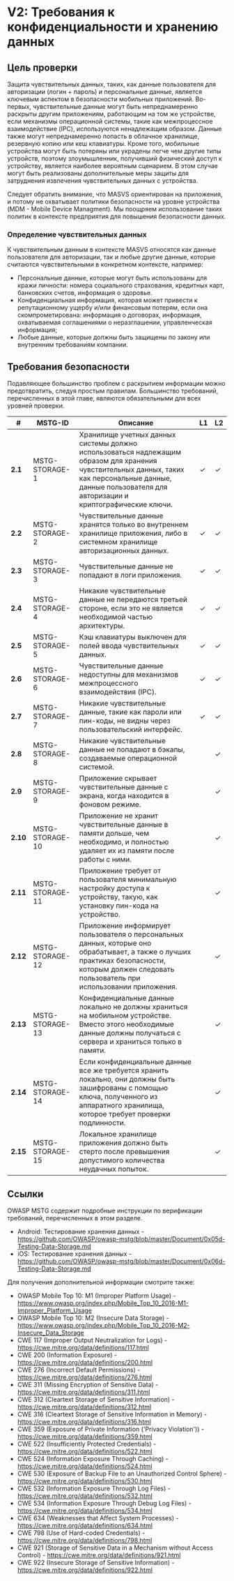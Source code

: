 # V2: Требования к конфиденциальности и хранению данных

## Цель проверки

Защита чувствительных данных, таких, как данные пользователя для авторизации (логин + пароль) и персональные данные, является ключевым аспектом в безопасности мобильных приложений. Во-первых, чувствительные данные могут  быть непреднамеренно раскрыты другим приложениям, работающим на том же устройстве, если механизмы операционной системы, такие как межпроцессное взаимодействие (IPC), используются ненадлежащим образом. Данные также могут непреднамеренно попасть в облачное хранилище, резервную копию или кеш клавиатуры. Кроме того, мобильные устройства могут быть потеряны или украдены легче чем другие типы устройств, поэтому злоумышленник, получивший физический доступ к устройству, является наиболее вероятным сценарием. В этом случае могут быть реализованы дополнительные меры защиты для затруднения извлечения чувствительных данных с устройства.

Следует обратить внимание, что MASVS ориентирован на приложения, и потому не охватывает политики безопасности на уровне устройства (MDM - Mobile Device Managment). Мы поощряем использование таких политик в контексте предприятия для повышения безопасности данных.

### Определение чувствительных данных

К чувствительным данным в контексте MASVS относятся как данные пользователя для авторизации, так и любые другие данные, которые считаются чувствительными в конкретном контексте, например:

- Персональные данные, которые могут быть использованы для кражи личности: номера социального страхования, кредитных карт, банковских счетов, информация о здоровье.
- Конфиденциальная информация, которая может привести к репутационному ущербу и/или финансовым потерям, если она скомпрометирована: информация о договорах, информация, охватываемая соглашениями о неразглашении, управленческая информация;
- Любые данные, которые должны быть защищены по закону или внутренним требованиям компании.

## Требования безопасности

Подавляющее большинство проблем с раскрытием информации можно предотвратить, следуя простым правилам. Большинство требований, перечисленных в этой главе, являются обязательными для всех уровней проверки.

| # | MSTG-ID | Описание | L1 | L2 |
| -- | -------- | ---------------------- | - | - |
| **2.1** | MSTG-STORAGE-1 | Хранилище учетных данных системы должно использоваться надлежащим образом для хранения чувствительных данных, таких как персональные данные, данные пользователя для авторизации и криптографические ключи. | ✓ | ✓ |
| **2.2** | MSTG-STORAGE-2 | Чувствительные данные хранятся только во внутреннем хранилище приложения, либо в системном хранилище авторизационных данных. | ✓ | ✓ |
| **2.3** | MSTG-STORAGE-3 | Чувствительные данные не попадают в логи приложения. | ✓ | ✓ |
| **2.4** | MSTG-STORAGE-4 | Никакие чувствительные данные не передаются третьей стороне, если это не является необходимой частью архитектуры. | ✓ | ✓ |
| **2.5** | MSTG-STORAGE-5 | Кэш клавиатуры выключен для полей ввода чувствительных данных. | ✓ | ✓ |
| **2.6** | MSTG-STORAGE-6 | Чувствительные данные недоступны для механизмов межпроцессного взаимодействия (IPC). | ✓ | ✓ |
| **2.7** | MSTG-STORAGE-7 | Никакие чувствительные данные, такие как пароли или пин-коды, не видны через пользовательский интерфейс. | ✓ | ✓ |
| **2.8** | MSTG-STORAGE-8 | Никакие чувствительные данные не попадают в бэкапы, создаваемые операционной системой. |   | ✓ |
| **2.9** | MSTG-STORAGE-9 | Приложение скрывает чувствительные данные с экрана, когда находится в фоновом режиме. |  | ✓ |
| **2.10** | MSTG-STORAGE-10 | Приложение не хранит чувствительные данные в памяти дольше, чем необходимо, и полностью удаляет их из памяти после работы с ними. |  | ✓ |
| **2.11** | MSTG-STORAGE-11 | Приложение требует от пользователя минимальную настройку доступа к устройству, такую, как установку пин-кода на устройство. |  | ✓ |
| **2.12** | MSTG-STORAGE-12 | Приложение информирует пользователя о персональных данных, которые оно обрабатывает, а также о лучших практиках безопасности, которым должен следовать пользователь при использовании приложения. |  | ✓ |
| **2.13** | MSTG-STORAGE-13 | Конфиденциальные данные локально не должны храниться на мобильном устройстве. Вместо этого необходимые данные должны получаться с сервера и храниться только в памяти. |  | ✓ |
| **2.14** | MSTG-STORAGE-14 | Если конфиденциальные данные все же требуется хранить локально, они должны быть зашифрованы с помощью ключа, полученного из аппаратного хранилища, которое требует проверки подлинности. |  | ✓ |
| **2.15** | MSTG-STORAGE-15 | Локальное хранилище приложения должно быть стерто после превышения допустимого количества неудачных попыток. |  | ✓ |

## Ссылки

OWASP MSTG содержит подробные инструкции по верификации требований, перечисленных в этом разделе.

- Android: Тестирование хранения данных - <https://github.com/OWASP/owasp-mstg/blob/master/Document/0x05d-Testing-Data-Storage.md>
- iOS: Тестирование хранения данных - <https://github.com/OWASP/owasp-mstg/blob/master/Document/0x06d-Testing-Data-Storage.md>

Для получения дополнительной информации смотрите также:

- OWASP Mobile Top 10: M1 (Improper Platform Usage) - <https://www.owasp.org/index.php/Mobile_Top_10_2016-M1-Improper_Platform_Usage>
- OWASP Mobile Top 10: M2 (Insecure Data Storage) - <https://www.owasp.org/index.php/Mobile_Top_10_2016-M2-Insecure_Data_Storage>
- CWE 117 (Improper Output Neutralization for Logs) - <https://cwe.mitre.org/data/definitions/117.html>
- CWE 200 (Information Exposure) - <https://cwe.mitre.org/data/definitions/200.html>
- CWE 276 (Incorrect Default Permissions) - <https://cwe.mitre.org/data/definitions/276.html>
- CWE 311 (Missing Encryption of Sensitive Data) - <https://cwe.mitre.org/data/definitions/311.html>
- CWE 312 (Cleartext Storage of Sensitive Information) - <https://cwe.mitre.org/data/definitions/312.html>
- CWE 316 (Cleartext Storage of Sensitive Information in Memory) - <https://cwe.mitre.org/data/definitions/316.html>
- CWE 359 (Exposure of Private Information ('Privacy Violation')) - <https://cwe.mitre.org/data/definitions/359.html>
- CWE 522 (Insufficiently Protected Credentials) - <https://cwe.mitre.org/data/definitions/522.html>
- CWE 524 (Information Exposure Through Caching) - <https://cwe.mitre.org/data/definitions/524.html>
- CWE 530 (Exposure of Backup File to an Unauthorized Control Sphere) - <https://cwe.mitre.org/data/definitions/530.html>
- CWE 532 (Information Exposure Through Log Files) - <https://cwe.mitre.org/data/definitions/532.html>
- CWE 534 (Information Exposure Through Debug Log Files) - <https://cwe.mitre.org/data/definitions/534.html>
- CWE 634 (Weaknesses that Affect System Processes) - <https://cwe.mitre.org/data/definitions/634.html>
- CWE 798 (Use of Hard-coded Credentials) - <https://cwe.mitre.org/data/definitions/798.html>
- CWE 921 (Storage of Sensitive Data in a Mechanism without Access Control) - <https://cwe.mitre.org/data/definitions/921.html>
- CWE 922 (Insecure Storage of Sensitive Information) - <https://cwe.mitre.org/data/definitions/922.html>
